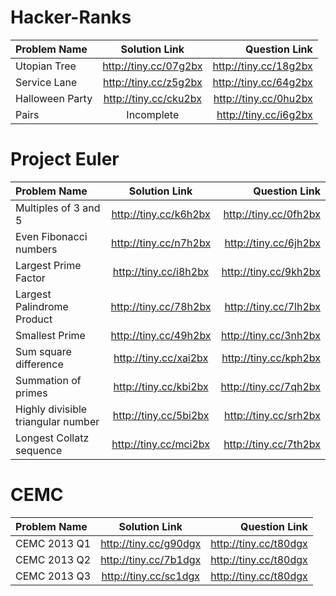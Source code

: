 Hacker-Ranks
============
| Problem Name  | Solution Link   | Question Link |
| :------------ |:----------------------:| ---------------------:|
| Utopian Tree     | http://tiny.cc/07g2bx  | http://tiny.cc/18g2bx |
| Service Lane     | http://tiny.cc/z5g2bx  | http://tiny.cc/64g2bx |
| Halloween Party  | http://tiny.cc/cku2bx  | http://tiny.cc/0hu2bx |
| Pairs            | Incomplete             | http://tiny.cc/i6g2bx |


Project Euler
=============
| Problem Name  | Solution Link   | Question Link |
| :------------------------------------ |:----------------------:| ---------------------:|
| Multiples of 3 and 5                  | http://tiny.cc/k6h2bx  | http://tiny.cc/0fh2bx |
| Even Fibonacci numbers                | http://tiny.cc/n7h2bx  | http://tiny.cc/6jh2bx |
| Largest Prime Factor                  | http://tiny.cc/i8h2bx  | http://tiny.cc/9kh2bx |
| Largest Palindrome Product            | http://tiny.cc/78h2bx  | http://tiny.cc/7lh2bx |
| Smallest Prime                        | http://tiny.cc/49h2bx  | http://tiny.cc/3nh2bx |
| Sum square difference                 | http://tiny.cc/xai2bx  | http://tiny.cc/kph2bx |
| Summation of primes                   | http://tiny.cc/kbi2bx  | http://tiny.cc/7qh2bx |
| Highly divisible triangular number    | http://tiny.cc/5bi2bx  | http://tiny.cc/srh2bx |
| Longest Collatz sequence              | http://tiny.cc/mci2bx  | http://tiny.cc/7th2bx |

CEMC
=============
| Problem Name  | Solution Link   | Question Link |
| :------------------------------------ |:----------------------:| ---------------------:|
| CEMC 2013 Q1                  | http://tiny.cc/g90dgx  | http://tiny.cc/t80dgx |
| CEMC 2013 Q2                 | http://tiny.cc/7b1dgx  | http://tiny.cc/t80dgx |
| CEMC 2013 Q3                 | http://tiny.cc/sc1dgx  | http://tiny.cc/t80dgx |
